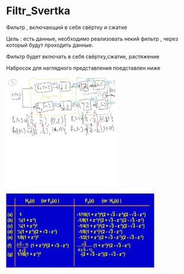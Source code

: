 # Filtr_Svertka
Фильтр , включающий  в себя свёртку и сжатие
<p>Цель : есть данные, необходимо реализовать некий фильтр , через который будут проходить данные.
<p>Фильтр будет включать в себя свёртку,сжатие, растяжение
<p> Набросок для наглядного представления поедставлен ниже
<p> <img src = "https://github.com/AAAvagyan/Filtr_Svertka/blob/main/filtr.jpg" , width = "300">
<p> <img src = "https://github.com/AAAvagyan/Filtr_Svertka/blob/main/filtr1.jpg" width="400" height="200">
